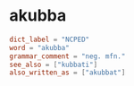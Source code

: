 # akubba

``` toml
dict_label = "NCPED"
word = "akubba"
grammar_comment = "neg. mfn."
see_also = ["kubbati"]
also_written_as = ["akubbat"]
```

